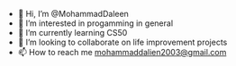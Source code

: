 - 👋 Hi, I’m @MohammadDaleen
- 👀 I’m interested in progamming in general
- 🌱 I’m currently learning CS50
- 💞️ I’m looking to collaborate on life improvement projects
- 📫 How to reach me mohammaddalien2003@gmail.com

<!---
MohammadDaleen/MohammadDaleen is a ✨ special ✨ repository because its `README.md` (this file) appears on your GitHub profile.
You can click the Preview link to take a look at your changes.
--->
